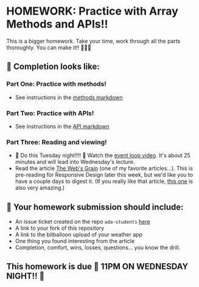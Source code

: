 # HOMEWORK: Practice with Array Methods and APIs!!

This is a bigger homework. Take your time, work through all the parts thoroughly. You can make it!! 💪💪💪

## 🚀 Completion looks like:

### Part One: Practice with methods!

- See instructions in the [methods markdown](./methods/)

### Part Two: Practice with APIs!

- See instructions in the [API markdown](./api/)

### Part Three: Reading and viewing!

- 🚨 Do this Tuesday night!!!! 🚨 Watch the [event loop video](https://www.youtube.com/watch?v=8aGhZQkoFbQ). It's about 25 minutes and will lead into Wednesday's lecture.
- Read the article [The Web's Grain](https://www.frankchimero.com/writing/the-webs-grain/) (one of my favorite articles...). This is pre-reading for Responsive Design later this week, but we'd like you to have a couple days to digest it. (If you really like that article, [this one](https://www.frankchimero.com/writing/what-screens-want/) is also very amazing.)

## 🚀 Your homework submission should include:

- An issue ticket created on the repo `ada-students` [here](https://git.generalassemb.ly/nyc-wdi-ada/ada-students/issues/new)
- A link to your fork of this repository
- A link to the bitballoon upload of your weather app
- One thing you found interesting from the article
- Completion, comfort, wins, losses, questions... you know the drill.

## This homework is due 🚨 11PM ON WEDNESDAY NIGHT!! 🚨

